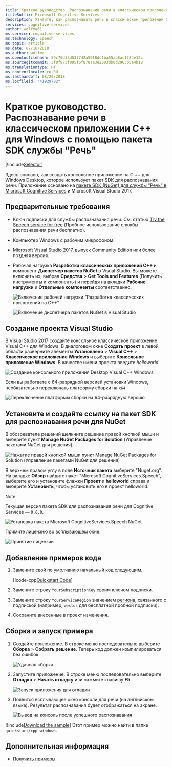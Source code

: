 ```yaml
---
title: Краткое руководство. Распознавание речи в классическом приложении C++ для Windows с помощью пакета SDK службы "Речь" в Cognitive Services
titleSuffix: Microsoft Cognitive Services
description: Узнайте, как распознавать речь в классическом приложении C++ для Windows с помощью пакета SDK службы "Речь" в Cognitive Services.
services: cognitive-services
author: wolfma61
ms.service: cognitive-services
ms.technology: Speech
ms.topic: article
ms.date: 07/16/2018
ms.author: wolfma
ms.openlocfilehash: 59c70d33d537742a5918dc1ba55ab8ac1f84e12c
ms.sourcegitcommit: 3f8f973f095f6f878aa3e2383db0d296365a4b18
ms.translationtype: HT
ms.contentlocale: ru-RU
ms.lasthandoff: 08/20/2018
ms.locfileid: "41929782"
---
```

# <a name="quickstart-recognize-speech-in-c-on-windows-desktop-using-the-speech-sdk"></a>Краткое руководство. Распознавание речи в классическом приложении C++ для Windows с помощью пакета SDK службы "Речь"

[!include[Selector](../../../includes/cognitive-services-speech-service-quickstart-selector.md)]

Здесь описано, как создать консольное приложение на C ++ для Windows Desktop, которое использует пакет SDK для распознавания речи.
Приложение основано на [пакете SDK (NuGet) для службы "Речь" в Microsoft Cognitive Services](https://aka.ms/csspeech/nuget) и Microsoft Visual Studio 2017.

## <a name="prerequisites"></a>Предварительные требования

* Ключ подписки для службы распознавания речи. См. статью [Try the Speech service for free](get-started.md) (Пробное использование службы распознавания речи бесплатно).
* Компьютер Windows с рабочим микрофоном.
* [Microsoft Visual Studio 2017](https://www.visualstudio.com/), выпуск Community Edition или более поздняя версия.
* Рабочая нагрузка **Разработка классических приложений C++** и компонент **Диспетчер пакетов NuGet** в Visual Studio.
  Вы можете включить их, выбрав **Средства** \> **Get Tools and Features** (Получить инструменты и компоненты) и перейдя на вкладки **Рабочие нагрузки** и **Отдельные компоненты** соответственно.

  ![Включение рабочей нагрузки "Разработка классических приложений на C++"](media/sdk/vs-enable-cpp-workload.png)

  ![Включение диспетчера пакетов NuGet в Visual Studio ](media/sdk/vs-enable-nuget-package-manager.png)

## <a name="create-a-visual-studio-project"></a>Создание проекта Visual Studio

В Visual Studio 2017 создайте консольное классическое приложение Visual C++ для Windows. В диалоговом окне **Создать проект** в левой области разверните элементы **Установлено** \> **Visual C++** \> **Классическое приложение Windows** и выберите **Консольное приложение Windows**. В качестве имени проекта введите *helloworld*.

![Создание консольного приложения Desktop Visual C++ Windows](media/sdk/qs-cpp-windows-01-new-console-app.png)

Если вы работаете с 64-разрядной версией установки Windows, необязательно переключать платформу сборки на `x64`.

![Переключение платформы сборки на 64-разрядную версию](media/sdk/qs-cpp-windows-02-switch-to-x64.png)

## <a name="install-and-reference-the-speech-sdk-nuget-package"></a>Установите и создайте ссылку на пакет SDK для распознавания речи для NuGet

В обозревателе решений щелкните решение правой кнопкой мыши и выберите пункт **Manage NuGet Packages for Solution** (Управление пакетами NuGet для решения).

![Нажатие правой кнопкой мыши пункт Manage NuGet Packages for Solution (Управление пакетами NuGet для решения)](media/sdk/qs-cpp-windows-03-manage-nuget-packages.png)

В верхнем правом углу в поле **Источник пакета** выберите "Nuget.org".
На вкладке **Обзор** найдите пакет "Microsoft.CognitiveServices.Speech", выберите его и установите флажки **Проект** и **helloworld** справа и выберите **Установить**, чтобы установить его в проект helloworld.

> [!NOTE]
> Текущая версия пакета SDK для распознавания речи для Cognitive Services — `0.6.0`.

![Установка пакета Microsoft.CognitiveServices.Speech NuGet](media/sdk/qs-cpp-windows-04-nuget-install-0.5.0.png)

Примите лицензию во всплывающем окне.

![Принятие лицензии](media/sdk/qs-cpp-windows-05-nuget-license.png)

## <a name="add-the-sample-code"></a>Добавление примеров кода

1. Замените свой по умолчанию начальный код следующим.

   [!code-cpp[Quickstart Code](~/samples-cognitive-services-speech-sdk/quickstart/cpp-windows/helloworld/helloworld.cpp#code)]

1. Замените строку `YourSubscriptionKey` своим ключом подписки.

1. Замените строку `YourServiceRegion` значением [региона](regions.md), связанного с подпиской (например, `westus` для бесплатной пробной подписки).

1. Сохраните внесенные в проект изменения.

## <a name="build-and-run-the-sample"></a>Сборка и запуск примера

1. Создайте приложение. В строке меню последовательно выберите **Сборка** > **Собрать решение**. Теперь код должен компилироваться без ошибок:

   ![Удачная сборка](media/sdk/qs-cpp-windows-06-build.png)

1. Запустите приложение. В строке меню последовательно выберите **Отладка** > **Начать отладку** или нажмите клавишу **F5**.

   ![Запуск приложения для отладки](media/sdk/qs-cpp-windows-07-start-debugging.png)

1. Появится всплывающее окно консоли для речи (на английском языке).
   Результат распознавания будет отображаться на экране.

   ![Вывод на консоль после успешного распознавания](media/sdk/qs-cpp-windows-08-console-output-release.png)

[!include[Download the sample](../../../includes/cognitive-services-speech-service-speech-sdk-sample-download-h2.md)]
Этот пример можно найти в папке `quickstart/cpp-windows`.

## <a name="next-steps"></a>Дополнительная информация

* [Получить примеры](speech-sdk.md#get-the-samples)
